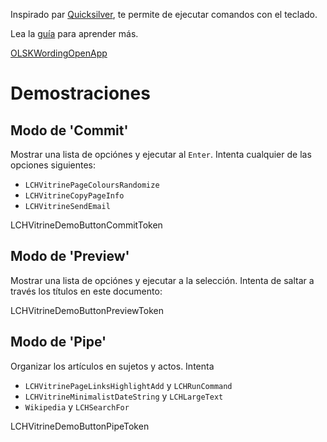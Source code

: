 Inspirado par [Quicksilver](https://qsapp.com), te permite de ejecutar comandos con el teclado.

Lea la [guía](LCHVitrineTokenGuideURL) para aprender más.

<a class="LCHVitrineContentAppButton OLSKCommonButton OLSKCommonButtonPrimary" href="LCHVitrineTokenComposeURL">OLSKWordingOpenApp</a>

<div class="LCHVitrineDemos">

# Demostraciones

## Modo de 'Commit'

Mostrar una lista de opciónes y ejecutar al `Enter`. Intenta cualquier de las opciones siguientes:
- `LCHVitrinePageColoursRandomize`
- `LCHVitrineCopyPageInfo`
- `LCHVitrineSendEmail`

LCHVitrineDemoButtonCommitToken

## Modo de 'Preview'

Mostrar una lista de opciónes y ejecutar a la selección. Intenta de saltar a través los títulos en este documento:

LCHVitrineDemoButtonPreviewToken

## Modo de 'Pipe'

Organizar los artículos en sujetos y actos. Intenta
- `LCHVitrinePageLinksHighlightAdd` y `LCHRunCommand`
- `LCHVitrineMinimalistDateString` y `LCHLargeText`
- `Wikipedia` y `LCHSearchFor`

LCHVitrineDemoButtonPipeToken
	
</div>
